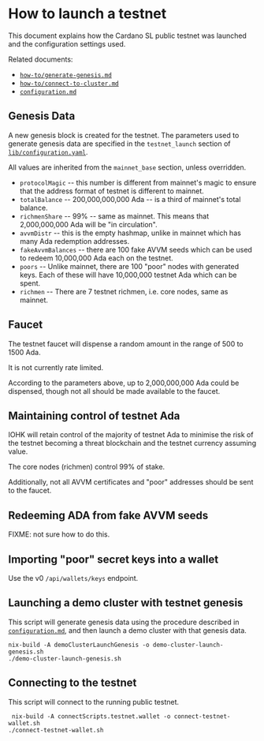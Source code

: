 # How to launch a testnet

This document explains how the Cardano SL public testnet was launched
and the configuration settings used.

Related documents:

 * [`how-to/generate-genesis.md`](./generate-genesis.md)
 * [`how-to/connect-to-cluster.md`](./connect-to-cluster.md)
 * [`configuration.md`](../configuration.md)

## Genesis Data

A new genesis block is created for the testnet. The parameters used to
generate genesis data are specified in the `testnet_launch` section of
[`lib/configuration.yaml`](../../lib/configuration.yaml).

All values are inherited from the `mainnet_base` section, unless
overridden.

 * `protocolMagic` -- this number is different from mainnet's magic to
   ensure that the address format of testnet is different to mainnet.
 * `totalBalance` -- 200,000,000,000 Ada -- is a third of mainnet's
   total balance.
 * `richmenShare` -- 99% -- same as mainnet. This means that
   2,000,000,000 Ada will be "in circulation".
 * `avvmDistr` -- this is the empty hashmap, unlike in mainnet which
   has many Ada redemption addresses.
 * `fakeAvvmBalances` -- there are 100 fake AVVM seeds which can be
   used to redeem 10,000,000 Ada each on the testnet.
 * `poors` -- Unlike mainnet, there are 100 "poor" nodes with
   generated keys. Each of these will have 10,000,000 testnet Ada
   which can be spent.
 * `richmen` -- There are 7 testnet richmen, i.e. core nodes, same as
   mainnet.
 
## Faucet

The testnet faucet will dispense a random amount in the range of 500
to 1500 Ada.

It is not currently rate limited.

According to the parameters above, up to 2,000,000,000 Ada could be
dispensed, though not all should be made available to the faucet.

## Maintaining control of testnet Ada

IOHK will retain control of the majority of testnet Ada to minimise
the risk of the testnet becoming a threat blockchain and the testnet
currency assuming value.

The core nodes (richmen) control 99% of stake.

Additionally, not all AVVM certificates and "poor" addresses should be
sent to the faucet.

## Redeeming ADA from fake AVVM seeds

FIXME: not sure how to do this.

## Importing "poor" secret keys into a wallet

Use the v0 `/api/wallets/keys` endpoint.

## Launching a demo cluster with testnet genesis

This script will generate genesis data using the procedure described
in [`configuration.md`](../configuration.md), and then launch a demo
cluster with that genesis data.

    nix-build -A demoClusterLaunchGenesis -o demo-cluster-launch-genesis.sh
    ./demo-cluster-launch-genesis.sh
    
## Connecting to the testnet

This script will connect to the running public testnet.

     nix-build -A connectScripts.testnet.wallet -o connect-testnet-wallet.sh
    ./connect-testnet-wallet.sh
